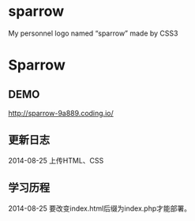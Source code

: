 sparrow
=======

My personnel logo named “sparrow” made by CSS3

# Sparrow

## DEMO
http://sparrow-9a889.coding.io/

## 更新日志
2014-08-25 上传HTML、CSS

## 学习历程
2014-08-25 要改变index.html后缀为index.php才能部署。

